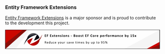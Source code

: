 ### Entity Framework Extensions

[Entity Framework Extensions](https://entityframework-extensions.net/?utm_source=simoncropp&utm_medium=Verify.SourceGenerators) is a major sponsor and is proud to contribute to the development this project.

[![Entity Framework Extensions](https://raw.githubusercontent.com/VerifyTests/Verify.SourceGenerators/refs/heads/main/docs/zzz.png)](https://entityframework-extensions.net/?utm_source=simoncropp&utm_medium=Verify.SourceGenerators)